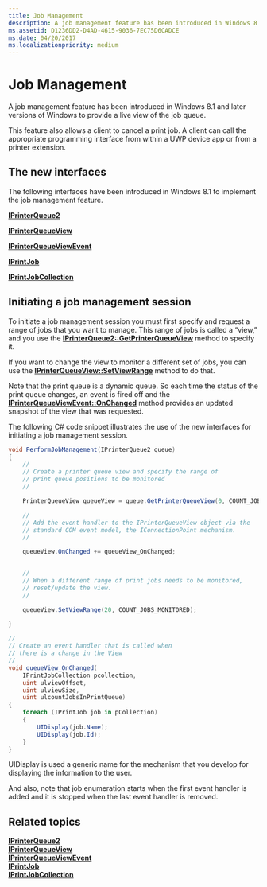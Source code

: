 ```yaml
---
title: Job Management
description: A job management feature has been introduced in Windows 8.1 and later versions of Windows to provide a live view of the job queue.
ms.assetid: D1236DD2-D4AD-4615-9036-7EC75D6CADCE
ms.date: 04/20/2017
ms.localizationpriority: medium
---
```


# Job Management


A job management feature has been introduced in Windows 8.1 and later versions of Windows to provide a live view of the job queue.

This feature also allows a client to cancel a print job. A client can call the appropriate programming interface from within a UWP device app or from a printer extension.

## The new interfaces


The following interfaces have been introduced in Windows 8.1 to implement the job management feature.

[**IPrinterQueue2**](https://msdn.microsoft.com/library/windows/hardware/dn265389)

[**IPrinterQueueView**](https://msdn.microsoft.com/library/windows/hardware/dn265392)

[**IPrinterQueueViewEvent**](https://msdn.microsoft.com/library/windows/hardware/dn265393)

[**IPrintJob**](https://msdn.microsoft.com/library/windows/hardware/dn265396)

[**IPrintJobCollection**](https://msdn.microsoft.com/library/windows/hardware/dn265397)

## Initiating a job management session


To initiate a job management session you must first specify and request a range of jobs that you want to manage. This range of jobs is called a “view,” and you use the [**IPrinterQueue2::GetPrinterQueueView**](https://msdn.microsoft.com/library/windows/hardware/dn265390) method to specify it.

If you want to change the view to monitor a different set of jobs, you can use the [**IPrinterQueueView::SetViewRange**](https://msdn.microsoft.com/library/windows/hardware/dn265395) method to do that.

Note that the print queue is a dynamic queue. So each time the status of the print queue changes, an event is fired off and the [**IPrinterQueueViewEvent::OnChanged**](https://msdn.microsoft.com/library/windows/hardware/dn265394) method provides an updated snapshot of the view that was requested.

The following C# code snippet illustrates the use of the new interfaces for initiating a job management session.

```csharp
void PerformJobManagement(IPrinterQueue2 queue)
{
    //
    // Create a printer queue view and specify the range of
    // print queue positions to be monitored
    //

    PrinterQueueView queueView = queue.GetPrinterQueueView(0, COUNT_JOBS_MONITORED);

    //
    // Add the event handler to the IPrinterQueueView object via the 
    // standard COM event model, the IConnectionPoint mechanism.
    //

    queueView.OnChanged += queueView_OnChanged;


    //
    // When a different range of print jobs needs to be monitored, 
    // reset/update the view.
    //

    queueView.SetViewRange(20, COUNT_JOBS_MONITORED);

}

//
// Create an event handler that is called when
// there is a change in the View
//
void queueView_OnChanged(
    IPrintJobCollection pcollection,
    uint ulviewOffset,
    uint ulviewSize,
    uint ulcountJobsInPrintQueue)
{
    foreach (IPrintJob job in pCollection)
    {
        UIDisplay(job.Name);
        UIDisplay(job.Id);
    }
}
```

UIDisplay is used a generic name for the mechanism that you develop for displaying the information to the user.

And also, note that job enumeration starts when the first event handler is added and it is stopped when the last event handler is removed.

## Related topics
[**IPrinterQueue2**](https://msdn.microsoft.com/library/windows/hardware/dn265389)  
[**IPrinterQueueView**](https://msdn.microsoft.com/library/windows/hardware/dn265392)  
[**IPrinterQueueViewEvent**](https://msdn.microsoft.com/library/windows/hardware/dn265393)  
[**IPrintJob**](https://msdn.microsoft.com/library/windows/hardware/dn265396)  
[**IPrintJobCollection**](https://msdn.microsoft.com/library/windows/hardware/dn265397)  



